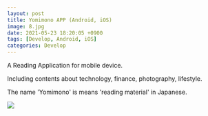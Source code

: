 ```yaml
---
layout: post
title: Yomimono APP (Android, iOS)
image: 8.jpg
date: 2021-05-23 18:20:05 +0900
tags: [Develop, Android, iOS]
categories: Develop
---
```

A Reading Application for mobile device.

Including contents about technology, finance, photography, lifestyle.

The name 'Yomimono' is means 'reading material' in Japanese.

[^Attention]: Now the server is down, Sorry._


![]({{site.baseurl}}/images/HomeAPP2.jpg)

